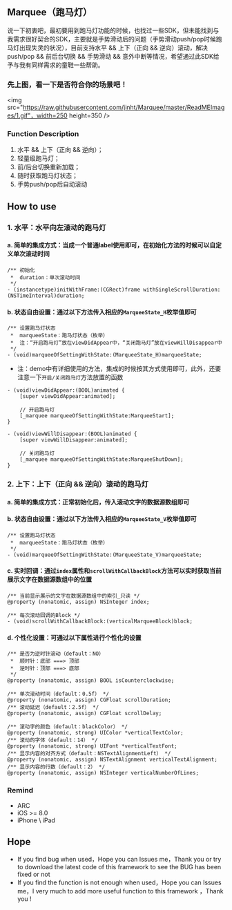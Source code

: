## Marquee（跑马灯）

说一下初衷吧，最初要用到跑马灯功能的时候，也找过一些SDK，但未能找到与我需求很好契合的SDK，主要就是手势滑动后的问题（手势滑动push/pop时候跑马灯出现失灵的状况），目前支持水平 && 上下（正向 && 逆向）滚动，解决push/pop && 前后台切换 && 手势滑动 && 意外中断等情况，希望通过此SDK给予与我有同样需求的童鞋一些帮助。
<br>


### 先上图，看一下是否符合你的场景吧！
<img src="https://raw.githubusercontent.com/jinht/Marquee/master/ReadMEImages/1.gif"，width=250 height=350 />


### Function Description
1. 水平 && 上下（正向 && 逆向）；
2. 轻量级跑马灯；
3. 前/后台切换重新加载；
4. 随时获取跑马灯状态；
5. 手势push/pop后自动滚动<br>


## How to use
### 1. 水平：水平向左滚动的跑马灯

#### a. 简单的集成方式：当成一个普通label使用即可，在初始化方法的时候可以自定义单次滚动时间
```oc
/** 初始化
 *  duration：单次滚动时间
 */
- (instancetype)initWithFrame:(CGRect)frame withSingleScrollDuration:(NSTimeInterval)duration;
```

#### b. 状态自由设置：通过以下方法传入相应的`MarqueeState_H`枚举值即可
```oc
/** 设置跑马灯状态
 *  marqueeState：跑马灯状态（枚举）
 *  注：“开启跑马灯”放在viewDidAppear中，“关闭跑马灯”放在viewWillDisappear中
 */
- (void)marqueeOfSettingWithState:(MarqueeState_H)marqueeState;
```


* 注：demo中有详细使用的方法，集成的时候按其方式使用即可，此外，还要注意一下`开启/关闭跑马灯`方法放置的函数
```oc
- (void)viewDidAppear:(BOOL)animated {
    [super viewDidAppear:animated];
    
    // 开启跑马灯
    [_marquee marqueeOfSettingWithState:MarqueeStart];
}

- (void)viewWillDisappear:(BOOL)animated {
    [super viewWillDisappear:animated];
    
    // 关闭跑马灯
    [_marquee marqueeOfSettingWithState:MarqueeShutDown];
}
```


### 2. 上下：上下（正向 && 逆向）滚动的跑马灯

#### a. 简单的集成方式：正常初始化后，传入滚动文字的数据源数组即可

#### b. 状态自由设置：通过以下方法传入相应的`MarqueeState_V`枚举值即可
```oc
/** 设置跑马灯状态
 *  marqueeState：跑马灯状态（枚举）
 */
- (void)marqueeOfSettingWithState:(MarqueeState_V)marqueeState;
```

#### c. 实时回调：通过`index`属性和`scrollWithCallbackBlock`方法可以实时获取当前展示文字在数据源数组中的位置
```oc
/** 当前显示展示的文字在数据源数组中的索引_只读 */
@property (nonatomic, assign) NSInteger index;

/** 每次滚动回调的Block */
- (void)scrollWithCallbackBlock:(verticalMarqueeBlock)block;
```

#### d. 个性化设置：可通过以下属性进行个性化的设置
```oc
/** 是否为逆时针滚动（default：NO）
 *  顺时针：底部 ===> 顶部
 *  逆时针：顶部 ===> 底部
 */
@property (nonatomic, assign) BOOL isCounterclockwise;

/** 单次滚动时间（default：0.5f） */
@property (nonatomic, assign) CGFloat scrollDuration;
/** 滚动延迟（default：2.5f） */
@property (nonatomic, assign) CGFloat scrollDelay;

/** 滚动字的颜色（default：blackColor） */
@property (nonatomic, strong) UIColor *verticalTextColor;
/** 滚动的字体（default：14） */
@property (nonatomic, strong) UIFont *verticalTextFont;
/** 显示内容的对齐方式（default：NSTextAlignmentLeft） */
@property (nonatomic, assign) NSTextAlignment verticalTextAlignment;
/** 显示内容的行数（default：2） */
@property (nonatomic, assign) NSInteger verticalNumberOfLines;
```



### Remind
* ARC
* iOS >= 8.0
* iPhone \ iPad 
       
       
## Hope
* If you find bug when used，Hope you can Issues me，Thank you or try to download the latest code of this framework to see the BUG has been fixed or not
* If you find the function is not enough when used，Hope you can Issues me，I very much to add more useful function to this framework ，Thank you !


